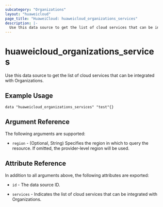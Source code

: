 ```yaml
---
subcategory: "Organizations"
layout: "huaweicloud"
page_title: "HuaweiCloud: huaweicloud_organizations_services"
description: |-
  Use this data source to get the list of cloud services that can be integrated with Organizations.
---
```


# huaweicloud_organizations_services

Use this data source to get the list of cloud services that can be integrated with Organizations.

## Example Usage

```hcl
data "huaweicloud_organizations_services" "test"{}
```

## Argument Reference

The following arguments are supported:

* `region` - (Optional, String) Specifies the region in which to query the resource.
  If omitted, the provider-level region will be used.

## Attribute Reference

In addition to all arguments above, the following attributes are exported:

* `id` - The data source ID.

* `services` - Indicates the list of cloud services that can be integrated with Organizations.
